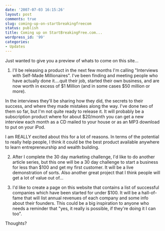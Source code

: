 ```yaml
---
date: '2007-07-03 16:15:26'
layout: post
comments: true
slug: coming-up-on-startbreakingfreecom
status: publish
title: Coming up on StartBreakingFree.com...
wordpress_id: '99'
categories:
- Updates
---
```


Just wanted to give you a preview of whats to come on this site...



  1. I'll be releasing a product in the next few months I'm calling "Interviews with Self-Made Millionaires".  I've been finding and meeting people who have actually done it....quit their job, started their own business, and are now worth in excess of $1 Million (and in some cases $50 million or more).

In the interviews they'll be sharing how they did, the secrets to their success, and where they made mistakes along the way.  I've done two of them so far, but I'm not quite ready to release it.  It will probably be a subscription product where for about $20/month you can get a new interview each month as a CD mailed to your house or as an MP3 download to put on your iPod.

I am REALLY excited about this for a lot of reasons.  In terms of the potential to really help people, I think it could be the best product available anywhere to learn entrepreneurship and wealth building.




  2. After I complete the 30 day marketing challenge, I'd like to do another article series, but this one will be a 30 day challenge to start a business for less than $100 and get my first customer.  It will be a live demonstration of sorts.  Also another great project that I think people will get a lot of value out of...


  3. I'd like to create a page on this website that contains a list of successful companies which have been started for under $100.  It will be a hall-of-fame that will list annual revenues of each company and some info about their founders.  This could be a big inspiration to anyone who needs a reminder that "yes, it really is possible, if they're doing it I can too".


Thoughts?
